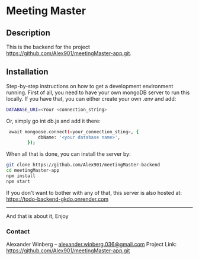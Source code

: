 # Meeting Master

## Description
This is the backend for the project https://github.com/Alex901/meetingMaster-app.git. 


## Installation
Step-by-step instructions on how to get a development environment running. First of all, you need to have your own mongoDB server to run this locally. If you have that, you can either create your own .env and add: 

```bash
DATABASE_URI=<Your <connection_string>
```

Or, simply go int db.js and add it there: 

```bash
 await mongoose.connect(<your_connection_sting>, {
            dbName: '<your database name>',
        });
```

When all that is done, you can install the server by:

```bash
git clone https://github.com/Alex901/meetingMaster-backend
cd meetingMaster-app
npm install
npm start
```

If you don't want to bother with any of that, this server is 
also hosted at: https://todo-backend-gkdo.onrender.com 


---

And that is about it,
Enjoy



### Contact ###
Alexander Winberg – alexander.winberg.036@gmail.com
Project Link: https://github.com/Alex901/meetingMaster-app.git